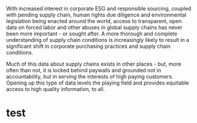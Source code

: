 With increased interest in corporate ESG and responsible sourcing, coupled with pending supply chain, human rights due diligence and environmental legislation being enacted around the world, access to transparent, open data on forced labor and other abuses in global supply chains has never been more important - or sought after. A more thorough and complete understanding of supply chain conditions is increasingly likely to result in a significant shift in corporate purchasing practices and supply chain conditions.

Much of this data about supply chains exists in other places - but, more often than not, it is locked behind paywalls and grounded not in accountability, but in serving the interests of high paying customers. Opening up this type of data levels the playing field and provides equitable access to high quality information, to all.

# test
